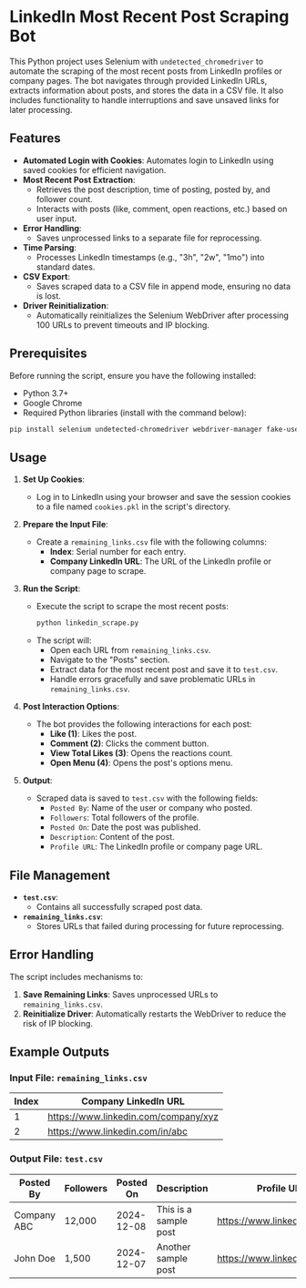 # LinkedIn Most Recent Post Scraping Bot

This Python project uses Selenium with `undetected_chromedriver` to automate the scraping of the most recent posts from LinkedIn profiles or company pages. The bot navigates through provided LinkedIn URLs, extracts information about posts, and stores the data in a CSV file. It also includes functionality to handle interruptions and save unsaved links for later processing.

## Features

- **Automated Login with Cookies**: Automates login to LinkedIn using saved cookies for efficient navigation.
- **Most Recent Post Extraction**:
  - Retrieves the post description, time of posting, posted by, and follower count.
  - Interacts with posts (like, comment, open reactions, etc.) based on user input.
- **Error Handling**:
  - Saves unprocessed links to a separate file for reprocessing.
- **Time Parsing**:
  - Processes LinkedIn timestamps (e.g., "3h", "2w", "1mo") into standard dates.
- **CSV Export**:
  - Saves scraped data to a CSV file in append mode, ensuring no data is lost.
- **Driver Reinitialization**:
  - Automatically reinitializes the Selenium WebDriver after processing 100 URLs to prevent timeouts and IP blocking.

## Prerequisites

Before running the script, ensure you have the following installed:

- Python 3.7+
- Google Chrome
- Required Python libraries (install with the command below):

```bash
pip install selenium undetected-chromedriver webdriver-manager fake-useragent python-dateutil pandas
```

## Usage

1. **Set Up Cookies**:
   - Log in to LinkedIn using your browser and save the session cookies to a file named `cookies.pkl` in the script's directory.

2. **Prepare the Input File**:
   - Create a `remaining_links.csv` file with the following columns:
     - **Index**: Serial number for each entry.
     - **Company LinkedIn URL**: The URL of the LinkedIn profile or company page to scrape.

3. **Run the Script**:
   - Execute the script to scrape the most recent posts:
     ```bash
     python linkedin_scrape.py
     ```
   - The script will:
     - Open each URL from `remaining_links.csv`.
     - Navigate to the "Posts" section.
     - Extract data for the most recent post and save it to `test.csv`.
     - Handle errors gracefully and save problematic URLs in `remaining_links.csv`.

4. **Post Interaction Options**:
   - The bot provides the following interactions for each post:
     - **Like (1)**: Likes the post.
     - **Comment (2)**: Clicks the comment button.
     - **View Total Likes (3)**: Opens the reactions count.
     - **Open Menu (4)**: Opens the post's options menu.

5. **Output**:
   - Scraped data is saved to `test.csv` with the following fields:
     - `Posted By`: Name of the user or company who posted.
     - `Followers`: Total followers of the profile.
     - `Posted On`: Date the post was published.
     - `Description`: Content of the post.
     - `Profile URL`: The LinkedIn profile or company page URL.

## File Management

- **`test.csv`**:
  - Contains all successfully scraped post data.
- **`remaining_links.csv`**:
  - Stores URLs that failed during processing for future reprocessing.

## Error Handling

The script includes mechanisms to:

1. **Save Remaining Links**: Saves unprocessed URLs to `remaining_links.csv`.
2. **Reinitialize Driver**: Automatically restarts the WebDriver to reduce the risk of IP blocking.

## Example Outputs

### Input File: `remaining_links.csv`

| Index | Company LinkedIn URL                |
|-------|-------------------------------------|
| 1     | https://www.linkedin.com/company/xyz |
| 2     | https://www.linkedin.com/in/abc     |

### Output File: `test.csv`

| Posted By       | Followers   | Posted On  | Description           | Profile URL                     |
|------------------|-------------|------------|-----------------------|---------------------------------|
| Company ABC      | 12,000      | 2024-12-08 | This is a sample post | https://www.linkedin.com/xyz   |
| John Doe         | 1,500       | 2024-12-07 | Another sample post   | https://www.linkedin.com/abc   |
